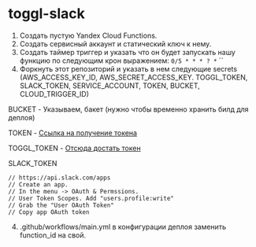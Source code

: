 # toggl-slack

1. Создать пустую Yandex Cloud Functions.
2. Создать сервисный аккаунт и статический ключ к нему.
3. Создать таймер триггер и указать что он будет запускать нашу функцию по следующим крон выражением: `0/5 * * * ? *`
   ``
4. Форкнуть этот репозиторий и указать в нем следующие secrets (AWS_ACCESS_KEY_ID, AWS_SECRET_ACCESS_KEY. TOGGL_TOKEN, SLACK_TOKEN, SERVICE_ACCOUNT, TOKEN, BUCKET, CLOUD_TRIGGER_ID)

BUCKET - Указываем, бакет (нужно чтобы временно хранить билд для деплоя)

TOKEN - [Ссылка на получение токена](https://oauth.yandex.ru/authorize?response_type=token&client_id=1a6990aa636648e9b2ef855fa7bec2fb)

TOGGL_TOKEN - [Отсюда достать токен](https://track.toggl.com/profile)

SLACK_TOKEN

```
// https://api.slack.com/apps
// Create an app.
// In the menu -> OAuth & Permssions.
// User Token Scopes. Add "users.profile:write"
// Grab the "User OAuth Token"
// Copy app OAuth token
```

4. .github/workflows/main.yml в конфигурации деплоя заменить function_id на свой.
